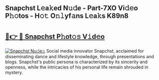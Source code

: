 ## Snapchst L𝚎a𝚔ed N𝚞𝚍e - Part-7XO Vi𝚍𝚎o P𝚑𝚘tos - H𝚘𝚝 O𝚗𝚕yf𝚊ns L𝚎a𝚔s K89n8

# <h2><a href="http://kfd5sdg.oniu.top/?m=Snapchst">🔗👉 🔴 Snapchst P𝚑ot𝚘𝚜 V𝚒d𝚎o</a></h2>

[![Snapchst Nu𝚍e𝚜](https://i.imgur.com/0qMVB7G.gif)](http://kfd5sdg.oniu.top/?m=Snapchst)
Social media innovator Snapchst, acclaimed for disseminating dance and lifestyle knowledge, through presentations and blogs. Snapchst's public persona is characterized by its sincerity and openness, while the intricacies of his personal life remain shrouded in mystery.  
